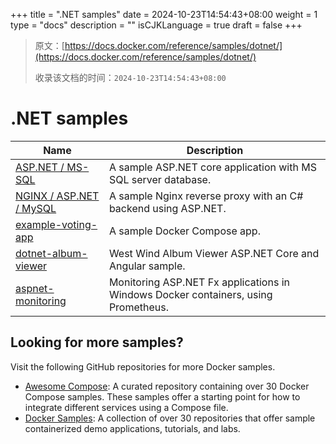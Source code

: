 +++
title = ".NET samples"
date = 2024-10-23T14:54:43+08:00
weight = 1
type = "docs"
description = ""
isCJKLanguage = true
draft = false
+++

> 原文：[https://docs.docker.com/reference/samples/dotnet/](https://docs.docker.com/reference/samples/dotnet/)
>
> 收录该文档的时间：`2024-10-23T14:54:43+08:00`

# .NET samples

| Name                                                         | Description                                                  |
| ------------------------------------------------------------ | ------------------------------------------------------------ |
| [ASP.NET / MS-SQL](https://github.com/docker/awesome-compose/tree/master/aspnet-mssql) | A sample ASP.NET core application with MS SQL server database. |
| [NGINX / ASP.NET / MySQL](https://github.com/docker/awesome-compose/tree/master/nginx-aspnet-mysql) | A sample Nginx reverse proxy with an C# backend using ASP.NET. |
| [example-voting-app](https://github.com/dockersamples/example-voting-app) | A sample Docker Compose app.                                 |
| [dotnet-album-viewer](https://github.com/dockersamples/dotnet-album-viewer) | West Wind Album Viewer ASP.NET Core and Angular sample.      |
| [aspnet-monitoring](https://github.com/dockersamples/aspnet-monitoring) | Monitoring ASP.NET Fx applications in Windows Docker containers, using Prometheus. |

## Looking for more samples?

Visit the following GitHub repositories for more Docker samples.

- [Awesome Compose](https://github.com/docker/awesome-compose): A curated repository containing over 30 Docker Compose samples. These samples offer a starting point for how to integrate different services using a Compose file.
- [Docker Samples](https://github.com/dockersamples?q=&type=all&language=&sort=stargazers): A collection of over 30 repositories that offer sample containerized demo applications, tutorials, and labs.
